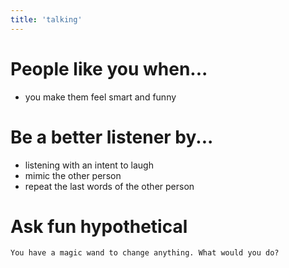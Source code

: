 ```yaml
---
title: 'talking'
---
```


# People like you when...
- you make them feel smart and funny

# Be a better listener by...
- listening with an intent to laugh
- mimic the other person
- repeat the last words of the other person

# Ask fun hypothetical

`You have a magic wand to change anything. What would you do?`




